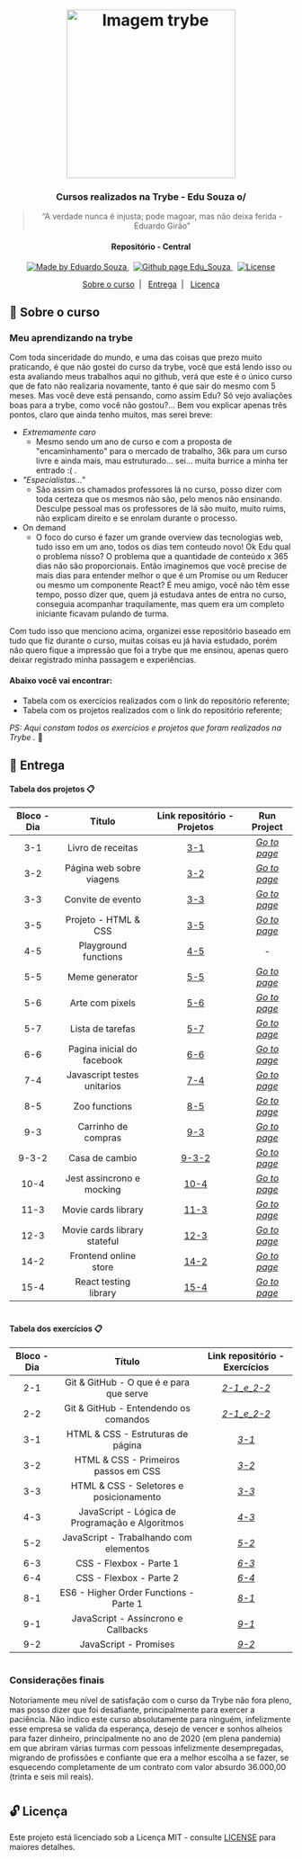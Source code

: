 <h1 align="center">
    <img alt="Imagem trybe" src="https://i.ibb.co/d4W2x4g/trybe.png" width="300px" />
</h1>

<h3 align="center">
  Cursos realizados na Trybe - Edu Souza o/
</h3>

<blockquote align="center">“A verdade nunca é injusta; pode magoar, mas não deixa ferida - Eduardo Girão”</blockquote>

<h4 align="center">
  Repositório - Central
</h4>

<p align="center">

  <a href="https://github.com/EduSouza-programmer" target="_blank">
    <img alt="Made by Eduardo Souza" src="https://img.shields.io/badge/made%20by-Edu%20Souza-%23F8952D">
  </a>&nbsp;

 <a href="https://edusouza-programmer.github.io/" target="_blank">
<img alt="Github page Edu_Souza " src="https://img.shields.io/badge/Github%20page-Edu_Souza-orange">
</a>&nbsp;

  <a href="#" >
    <img alt="License" src="https://img.shields.io/badge/license-MIT-%23F8952D">
  </a>

</p>

<p align="center">
  <a href="#rocket-Sobre-o-curso">Sobre o curso</a>&nbsp;&nbsp;|&nbsp;&nbsp;
  <a href="#postbox-Entrega"">Entrega</a>&nbsp;&nbsp;|&nbsp;&nbsp;
  <a href="#unlock-Licença">Licença</a>
</p>

## :rocket: Sobre o curso

### Meu aprendizando na trybe

Com toda sinceridade do mundo, e uma das coisas que prezo muito praticando, é que não gostei do curso da trybe, você que está lendo isso ou esta avaliando meus trabalhos aqui no github, verá que este é o único curso que de fato não realizaria novamente, tanto é que sair do mesmo com 5 meses. Mas você deve está pensando, como assim Edu? Só vejo avaliações boas para a trybe, como você não gostou?... Bem vou explicar apenas três pontos, claro que ainda tenho muitos, mas serei breve:

- _Extremamente caro_
  - Mesmo sendo um ano de curso e com a proposta de "encaminhamento" para o mercado de trabalho, 36k para um curso livre e ainda mais, mau estruturado... sei... muita burrice a minha ter entrado :( . 
- _"Especialistas..."_
  - São assim os chamados professores lá no curso, posso dizer com toda certeza que os mesmos não são, pelo menos não ensinando. Desculpe pessoal mas os professores de lá são muito, muito ruims, não explicam direito e se enrolam durante o processo.  
- On demand
  - O foco do curso é fazer um grande overview das tecnologias web, tudo isso em um ano, todos os dias tem conteudo novo! Ok Edu qual o problema nisso? O problema que a quantidade de conteúdo x 365 dias não são proporcionais. Então imaginemos que você precise de mais dias para entender melhor o que é um Promise ou um Reducer ou mesmo um componente React? É meu amigo, você não têm esse tempo, posso dizer que, quem já estudava antes de entra no curso, conseguia acompanhar traquilamente, mas quem era um completo iniciante ficavam pulando de turma.

Com tudo isso que menciono acima, organizei esse repositório baseado em tudo que fiz durante o curso, muitas coisas eu já havia estudado, porém não quero fique a impressão que foi a trybe que me ensinou, apenas quero deixar registrado minha passagem e experiências.  
#### Abaixo você vai encontrar:

- Tabela com os exercícios realizados com o link do repositório referente;
- Tabela com os projetos realizados com o link do repositório referente;

_PS: Aqui constam todos os exercícios e projetos que foram realizados na Trybe ._ :running:

## :postbox: Entrega
#### Tabela dos projetos :clipboard:

| Bloco - Dia |            Título            |                        Link repositório - Projetos                        |                                    Run Project                                     |
| :---------: | :--------------------------: | :-----------------------------------------------------------------------: | :--------------------------------------------------------------------------------: |
|     3-1     |      Livro de receitas       |                       [3-1](https://bit.ly/2Ej92q4)                       |                       _[Go to page](https://bit.ly/3j6Goan)_                       |
|     3-2     |   Página web sobre viagens   |                       [3-2](https://bit.ly/3hpqAPG)                       |                       _[Go to page](https://bit.ly/2CTWSDt)_                       |
|     3-3     |      Convite de evento       |                       [3-3](https://bit.ly/3lbABSZ)                       |                       _[Go to page](https://bit.ly/31o5Hig)_                       |
|     3-5     |     Projeto - HTML & CSS     |                       [3-5](https://bit.ly/3luM3cd)                       |                       _[Go to page](https://bit.ly/2YOkRLV)_                       |
|     4-5     |     Playground functions     | [4-5](https://github.com/EduSouza-programmer/Trybe_Projeto_4-5_Edu_Souza) |                                         -                                          |
|     5-5     |        Meme generator        | [5-5](https://github.com/EduSouza-programmer/Trybe_Projeto_5-5_Edu_Souza) | _[Go to page](https://edusouza-programmer.github.io/Trybe_Projeto_5-5_Edu_Souza/)_ |
|     5-6     |       Arte com pixels        |                                  [5-6]()                                  |                                  _[Go to page]()_                                  |
|     5-7     |       Lista de tarefas       |                                  [5-7]()                                  |                                  _[Go to page]()_                                  |
|     6-6     |  Pagina inicial do facebook  |                                  [6-6]()                                  |                                  _[Go to page]()_                                  |
|     7-4     | Javascript testes unitarios  |                                  [7-4]()                                  |                                  _[Go to page]()_                                  |
|     8-5     |        Zoo functions         |                                  [8-5]()                                  |                                  _[Go to page]()_                                  |
|     9-3     |     Carrinho de compras      |                                  [9-3]()                                  |                                  _[Go to page]()_                                  |
|    9-3-2    |        Casa de cambio        |                                 [9-3-2]()                                 |                                  _[Go to page]()_                                  |
|    10-4     |  Jest assincrono e mocking   |                                 [10-4]()                                  |                                  _[Go to page]()_                                  |
|    11-3     |     Movie cards library      |                                 [11-3]()                                  |                                  _[Go to page]()_                                  |
|    12-3     | Movie cards library stateful |                                 [12-3]()                                  |                                  _[Go to page]()_                                  |
|    14-2     |    Frontend online store     |                                 [14-2]()                                  |                                  _[Go to page]()_                                  |
|    15-4     |    React testing library     |                                 [15-4]()                                  |                                  _[Go to page]()_                                  |


#

#### Tabela dos exercícios :clipboard:

| Bloco - Dia |                     Título                      |                               Link repositório - Exercícios                               |
| :---------: | :---------------------------------------------: | :---------------------------------------------------------------------------------------: |
|     2-1     |     Git & GitHub - O que é e para que serve     | _[2-1_e_2-2](https://github.com/EduSouza-programmer/Trybe_Exercicio_2-1_e_2-2_Edu_Souza)_ |
|     2-2     |      Git & GitHub - Entendendo os comandos      | _[2-1_e_2-2](https://github.com/EduSouza-programmer/Trybe_Exercicio_2-1_e_2-2_Edu_Souza)_ |
|     3-1     |        HTML & CSS - Estruturas de página        |       _[3-1](https://github.com/EduSouza-programmer/Trybe_Exercicio_3-1_Edu_Souza)_       |
|     3-2     |      HTML & CSS - Primeiros passos em CSS       |       _[3-2](https://github.com/EduSouza-programmer/Trybe_Exercicio_3-2_Edu_Souza)_       |
|     3-3     |     HTML & CSS - Seletores e posicionamento     |       _[3-3](https://github.com/EduSouza-programmer/Trybe_Exercicio_3-3_Edu_Souza)_       |
|     4-3     | JavaScript - Lógica de Programação e Algoritmos |       _[4-3](https://github.com/EduSouza-programmer/Trybe_Exercicio_4-3_Edu_Souza)_       |
|     5-2     |     JavaScript - Trabalhando com elementos      |       _[5-2](https://github.com/EduSouza-programmer/Trybe_Exercicio_5-2_Edu_Souza)_       |
|     6-3     |             CSS - Flexbox - Parte 1             |       _[6-3](https://github.com/EduSouza-programmer/Trybe_Exercicio_6-3_Edu_Souza)_       |
|     6-4     |             CSS - Flexbox - Parte 2             |       _[6-4](https://github.com/EduSouza-programmer/Trybe_Exercicio_6-4_Edu_Souza)_       |
|     8-1     |     ES6 - Higher Order Functions - Parte 1      |       _[8-1](https://github.com/EduSouza-programmer/Trybe_Exercicio_8-1_Edu_Souza)_       |
|     9-1     |       JavaScript - Assíncrono e Callbacks       |       _[9-1](https://github.com/EduSouza-programmer/Trybe_Exercicio_9-1_Edu_Souza)_       |
|     9-2     |              JavaScript - Promises              |       _[9-2](https://github.com/EduSouza-programmer/Trybe_Exercicio_9-2_Edu_Souza)_       |

#

### Considerações finais

Notoriamente meu nível de satisfação com o curso da Trybe não fora pleno, mas posso dizer que foi desafiante, principalmente para exercer a paciência. Não indico este curso absolutamente para ninguém, infelizmente esse empresa se valida da esperança, desejo de vencer e sonhos alheios para fazer dinheiro, principalmente no ano de 2020 (em plena pandemia) em que abriram várias turmas com pessoas infelizmente desempregadas, migrando de profissões e confiante que era a melhor escolha a se fazer, se esquecendo completamente de um contrato com valor absurdo 36.000,00 (trinta e seis mil reais).  

#

## :unlock: Licença

Este projeto está licenciado sob a Licença MIT - consulte [LICENSE](https://opensource.org/licenses/MIT) para maiores detalhes.
